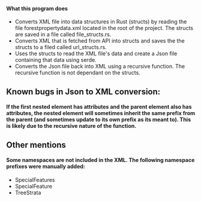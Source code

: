 #### What this program does
- Converts XML file into data structures in Rust (structs) by reading the file forestpropertydata.xml located in the root of the project. The structs are saved in a file called file_structs.rs.
- Converts XML that is fetched from API into structs and saves the the structs to a filed called url_structs.rs.
- Uses the structs to read the XML file's data and create a Json file containing that data using serde.
- Converts the Json file back into XML using a recursive function. The recursive function is not dependant on the structs.

## Known bugs in Json to XML conversion:

#### If the first nested element has attributes and the parent element also has attributes, the nested element will sometimes inherit the same prefix from the parent (and sometimes update to its own prefix as its meant to). This is likely due to the recursive nature of the function.

## Other mentions

#### Some namespaces are not included in the XML. The following namespace prefixes were manually added:
- SpecialFeatures
- SpecialFeature
- TreeStrata
